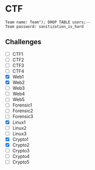 # CTF
```
Team name: Team"); DROP TABLE users;--
Team password: sanitization_is_hard
```

## Challenges

- [ ] CTF1
- [ ] CTF2
- [ ] CTF3
- [ ] CTF4
- [x] Web1
- [x] Web2
- [ ] Web3
- [ ] Web4
- [ ] Web5
- [ ] Forensic1
- [ ] Forensic2
- [ ] Forensic3
- [x] Linux1
- [ ] Linux2
- [ ] Linux3
- [x] Crypto1
- [x] Crypto2
- [ ] Crypto3
- [ ] Crypto4
- [ ] Crypto5